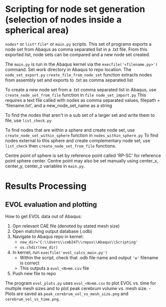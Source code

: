 # Scripting for node set generation (selection of nodes inside a spherical area)
`nodes*` or `list*` `file*` or `main.py` scripts.
This set of programs exports a node set from Abaqus as comma separated list in a .txt file. 
From this exported list, node sets can be compared and a new node set created. 

The `main.py` is run in the Abaqus kernel via the `execfile('<filename.py>')` command. Set work directory in Abaqus to repo location. 
The `node_set_export.py` `create_file_from_node_set` function extracts nodes from assembly set and exports to .txt as comma separated list


To create a new node set from a .txt comma separated list in Abaqus, use `create_node_set_from_file` function in `file node_set_import.py`
This requires a text file called with nodes as comma separated values, filepath = 'filename.txt', and a new_node_set_name as a string

To find the nodes that aren't in a sub set of a larger set and write them to file, use `list_check.py`

To find nodes that are within a sphere and create node set, use `create_node_set_within_sphere` function in `nodes_within_sphere.py`
To find nodes external to this sphere and create complementary node set, use `list_check` then `create_node_set_from_file` functions. 

Centre point of sphere is set by reference point called 'RP-SC' for reference point sphere center. Centre point may also be set manually
using center_x, center_y, center_z variables in `main.py`. 

# Results Processing 
## EVOL evaluation and plotting
How to get EVOL data out of Abaqus:
1. Opn relevant CAE file (denoted by stated mesh size)
2. Open matching output database (.odb)
3. Navigate to Abaqus repo in kernel:
    - `new_dir='C:\\Users\\cmb247\\repos\\Abaqus\\Scripting'`
    - `os.chdir(new_dir)`
4. In kernel, run `execfile('evol_calcs_main.py')`
    - Within the script, check that .odb file name and output `'w'` filename is correct
    - This outputs a `evol_<N>mm.csv` file
5. Push new file to repo

The program `evol_plots.py` uses `evol_<N>mm.csv` to plot EVOL vs. time for multiple mesh sizes and to plot peak cerebrum volume vs. mesh size. 
    - Plots are saved as `peak_cerebrum_vol_vs_mesh_size.png` and `cerebrum_vol_vs_time.png`. 





